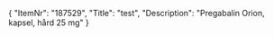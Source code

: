 {
  "ItemNr": "187529",
  "Title": "test",
  "Description": "Pregabalin Orion, kapsel, hård 25 mg"
}